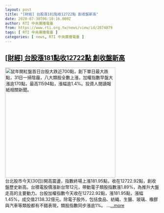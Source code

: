 ```yaml
---
layout: post
title: "[財經] 台股漲181點收12722點 創收盤新高"
date: 2020-07-30T06:10:16.000Z
author: RTI 中央廣播電臺
from: https://www.rti.org.tw/news/view/id/2074079
tags: [ RTI 中央廣播電臺 ]
categories: [ news, RTI 中央廣播電臺 ]
---
```

<!--1596089416000-->
[[財經] 台股漲181點收12722點 創收盤新高](https://www.rti.org.tw/news/view/id/2074079)
------

<div>
<img src="https://static.rti.org.tw/assets/thumbnails/2020/01/31/20200131000009M.jpg" width="360" alt="鼠年開紅盤首日台股大跌近700點，創下單日最大跌點，31日一掃陰霾，八大類股全數上漲，加權指數早盤大漲逾170點，最高11594點，漲幅逾1.4%。投資人閱讀報紙相關新聞。" title="鼠年開紅盤首日台股大跌近700點，創下單日最大跌點，31日一掃陰霾，八大類股全數上漲，加權指數早盤大漲逾170點，最高11594點，漲幅逾1.4%。投資人閱讀報紙相關新聞。"><br>台北股市今天(30日)開高震盪，指數終場上漲181.95點，收在12722.92點，創收盤歷史新高。台積電股價漲新台幣12元，帶動電子類股指數漲1.89%，為推升大盤走高的主要動力。台股加權指數今天收在12722.92點，漲181.95點，漲幅1.45%，成交值2138.32億元。除電子股外，包括食品、紡織、生醫、玻璃、橡膠與汽車等類股都有不錯表現，類股指數同步漲逾1%。&nbsp;...<a target="_blank" href="https://www.rti.org.tw/news/view/id/2074079">...more</a>
</div>
